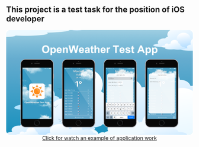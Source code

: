 ## This project is a test task for the position of iOS developer

<img src="https://github.com/IvanStebletsov/OpenWeatherTestApp/blob/master/raw/OpenWeatherTestApp.png" align="center">

<div align="center"><a href="https://youtu.be/2GFw1zROGbw" align = "center">Click for watch an example of application work</a></div>

